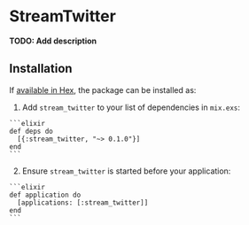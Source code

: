 # StreamTwitter

**TODO: Add description**

## Installation

If [available in Hex](https://hex.pm/docs/publish), the package can be installed as:

  1. Add `stream_twitter` to your list of dependencies in `mix.exs`:

    ```elixir
    def deps do
      [{:stream_twitter, "~> 0.1.0"}]
    end
    ```

  2. Ensure `stream_twitter` is started before your application:

    ```elixir
    def application do
      [applications: [:stream_twitter]]
    end
    ```

